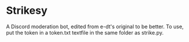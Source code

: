 # Strikesy
A Discord moderation bot, edited from e-dt's original to be better.
To use, put the token in a token.txt textfile in the same folder as strike.py.
